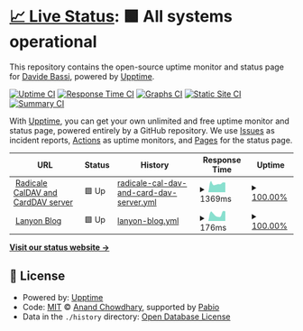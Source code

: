 # [📈 Live Status](https://status.dadib.it): <!--live status--> **🟩 All systems operational**

This repository contains the open-source uptime monitor and status page for [Davide Bassi](dadib.it), powered by [Upptime](https://github.com/upptime/upptime).

[![Uptime CI](https://github.com/DadiBit/status.dadib.it/workflows/Uptime%20CI/badge.svg)](https://github.com/DadiBit/status.dadib.it/actions?query=workflow%3A%22Uptime+CI%22)
[![Response Time CI](https://github.com/DadiBit/status.dadib.it/workflows/Response%20Time%20CI/badge.svg)](https://github.com/DadiBit/status.dadib.it/actions?query=workflow%3A%22Response+Time+CI%22)
[![Graphs CI](https://github.com/DadiBit/status.dadib.it/workflows/Graphs%20CI/badge.svg)](https://github.com/DadiBit/status.dadib.it/actions?query=workflow%3A%22Graphs+CI%22)
[![Static Site CI](https://github.com/DadiBit/status.dadib.it/workflows/Static%20Site%20CI/badge.svg)](https://github.com/DadiBit/status.dadib.it/actions?query=workflow%3A%22Static+Site+CI%22)
[![Summary CI](https://github.com/DadiBit/status.dadib.it/workflows/Summary%20CI/badge.svg)](https://github.com/DadiBit/status.dadib.it/actions?query=workflow%3A%22Summary+CI%22)

With [Upptime](https://upptime.js.org), you can get your own unlimited and free uptime monitor and status page, powered entirely by a GitHub repository. We use [Issues](https://github.com/DadiBit/status.dadib.it/issues) as incident reports, [Actions](https://github.com/DadiBit/status.dadib.it/actions) as uptime monitors, and [Pages](https://status.dadib.it) for the status page.

<!--start: status pages-->
<!-- This summary is generated by Upptime (https://github.com/upptime/upptime) -->
<!-- Do not edit this manually, your changes will be overwritten -->
<!-- prettier-ignore -->
| URL | Status | History | Response Time | Uptime |
| --- | ------ | ------- | ------------- | ------ |
| <img alt="" src="https://radicale.org/assets/logo.svg" height="13"> [Radicale CalDAV and CardDAV server](https://radicale.dadib.it:5232/) | 🟩 Up | [radicale-cal-dav-and-card-dav-server.yml](https://github.com/DadiBit/status.dadib.it/commits/HEAD/history/radicale-cal-dav-and-card-dav-server.yml) | <details><summary><img alt="Response time graph" src="./graphs/radicale-cal-dav-and-card-dav-server/response-time-week.png" height="20"> 1369ms</summary><br><a href="https://status.dadib.it/history/radicale-cal-dav-and-card-dav-server"><img alt="Response time 1357" src="https://img.shields.io/endpoint?url=https%3A%2F%2Fraw.githubusercontent.com%2FDadiBit%2Fstatus.dadib.it%2FHEAD%2Fapi%2Fradicale-cal-dav-and-card-dav-server%2Fresponse-time.json"></a><br><a href="https://status.dadib.it/history/radicale-cal-dav-and-card-dav-server"><img alt="24-hour response time 1719" src="https://img.shields.io/endpoint?url=https%3A%2F%2Fraw.githubusercontent.com%2FDadiBit%2Fstatus.dadib.it%2FHEAD%2Fapi%2Fradicale-cal-dav-and-card-dav-server%2Fresponse-time-day.json"></a><br><a href="https://status.dadib.it/history/radicale-cal-dav-and-card-dav-server"><img alt="7-day response time 1369" src="https://img.shields.io/endpoint?url=https%3A%2F%2Fraw.githubusercontent.com%2FDadiBit%2Fstatus.dadib.it%2FHEAD%2Fapi%2Fradicale-cal-dav-and-card-dav-server%2Fresponse-time-week.json"></a><br><a href="https://status.dadib.it/history/radicale-cal-dav-and-card-dav-server"><img alt="30-day response time 1401" src="https://img.shields.io/endpoint?url=https%3A%2F%2Fraw.githubusercontent.com%2FDadiBit%2Fstatus.dadib.it%2FHEAD%2Fapi%2Fradicale-cal-dav-and-card-dav-server%2Fresponse-time-month.json"></a><br><a href="https://status.dadib.it/history/radicale-cal-dav-and-card-dav-server"><img alt="1-year response time 1357" src="https://img.shields.io/endpoint?url=https%3A%2F%2Fraw.githubusercontent.com%2FDadiBit%2Fstatus.dadib.it%2FHEAD%2Fapi%2Fradicale-cal-dav-and-card-dav-server%2Fresponse-time-year.json"></a></details> | <details><summary><a href="https://status.dadib.it/history/radicale-cal-dav-and-card-dav-server">100.00%</a></summary><a href="https://status.dadib.it/history/radicale-cal-dav-and-card-dav-server"><img alt="All-time uptime 100.00%" src="https://img.shields.io/endpoint?url=https%3A%2F%2Fraw.githubusercontent.com%2FDadiBit%2Fstatus.dadib.it%2FHEAD%2Fapi%2Fradicale-cal-dav-and-card-dav-server%2Fuptime.json"></a><br><a href="https://status.dadib.it/history/radicale-cal-dav-and-card-dav-server"><img alt="24-hour uptime 100.00%" src="https://img.shields.io/endpoint?url=https%3A%2F%2Fraw.githubusercontent.com%2FDadiBit%2Fstatus.dadib.it%2FHEAD%2Fapi%2Fradicale-cal-dav-and-card-dav-server%2Fuptime-day.json"></a><br><a href="https://status.dadib.it/history/radicale-cal-dav-and-card-dav-server"><img alt="7-day uptime 100.00%" src="https://img.shields.io/endpoint?url=https%3A%2F%2Fraw.githubusercontent.com%2FDadiBit%2Fstatus.dadib.it%2FHEAD%2Fapi%2Fradicale-cal-dav-and-card-dav-server%2Fuptime-week.json"></a><br><a href="https://status.dadib.it/history/radicale-cal-dav-and-card-dav-server"><img alt="30-day uptime 100.00%" src="https://img.shields.io/endpoint?url=https%3A%2F%2Fraw.githubusercontent.com%2FDadiBit%2Fstatus.dadib.it%2FHEAD%2Fapi%2Fradicale-cal-dav-and-card-dav-server%2Fuptime-month.json"></a><br><a href="https://status.dadib.it/history/radicale-cal-dav-and-card-dav-server"><img alt="1-year uptime 100.00%" src="https://img.shields.io/endpoint?url=https%3A%2F%2Fraw.githubusercontent.com%2FDadiBit%2Fstatus.dadib.it%2FHEAD%2Fapi%2Fradicale-cal-dav-and-card-dav-server%2Fuptime-year.json"></a></details>
| <img alt="" src="https://lanyon.getpoole.com/public/favicon.ico" height="13"> [Lanyon Blog](https://blog.dadib.it/) | 🟩 Up | [lanyon-blog.yml](https://github.com/DadiBit/status.dadib.it/commits/HEAD/history/lanyon-blog.yml) | <details><summary><img alt="Response time graph" src="./graphs/lanyon-blog/response-time-week.png" height="20"> 176ms</summary><br><a href="https://status.dadib.it/history/lanyon-blog"><img alt="Response time 238" src="https://img.shields.io/endpoint?url=https%3A%2F%2Fraw.githubusercontent.com%2FDadiBit%2Fstatus.dadib.it%2FHEAD%2Fapi%2Flanyon-blog%2Fresponse-time.json"></a><br><a href="https://status.dadib.it/history/lanyon-blog"><img alt="24-hour response time 187" src="https://img.shields.io/endpoint?url=https%3A%2F%2Fraw.githubusercontent.com%2FDadiBit%2Fstatus.dadib.it%2FHEAD%2Fapi%2Flanyon-blog%2Fresponse-time-day.json"></a><br><a href="https://status.dadib.it/history/lanyon-blog"><img alt="7-day response time 176" src="https://img.shields.io/endpoint?url=https%3A%2F%2Fraw.githubusercontent.com%2FDadiBit%2Fstatus.dadib.it%2FHEAD%2Fapi%2Flanyon-blog%2Fresponse-time-week.json"></a><br><a href="https://status.dadib.it/history/lanyon-blog"><img alt="30-day response time 275" src="https://img.shields.io/endpoint?url=https%3A%2F%2Fraw.githubusercontent.com%2FDadiBit%2Fstatus.dadib.it%2FHEAD%2Fapi%2Flanyon-blog%2Fresponse-time-month.json"></a><br><a href="https://status.dadib.it/history/lanyon-blog"><img alt="1-year response time 238" src="https://img.shields.io/endpoint?url=https%3A%2F%2Fraw.githubusercontent.com%2FDadiBit%2Fstatus.dadib.it%2FHEAD%2Fapi%2Flanyon-blog%2Fresponse-time-year.json"></a></details> | <details><summary><a href="https://status.dadib.it/history/lanyon-blog">100.00%</a></summary><a href="https://status.dadib.it/history/lanyon-blog"><img alt="All-time uptime 100.00%" src="https://img.shields.io/endpoint?url=https%3A%2F%2Fraw.githubusercontent.com%2FDadiBit%2Fstatus.dadib.it%2FHEAD%2Fapi%2Flanyon-blog%2Fuptime.json"></a><br><a href="https://status.dadib.it/history/lanyon-blog"><img alt="24-hour uptime 100.00%" src="https://img.shields.io/endpoint?url=https%3A%2F%2Fraw.githubusercontent.com%2FDadiBit%2Fstatus.dadib.it%2FHEAD%2Fapi%2Flanyon-blog%2Fuptime-day.json"></a><br><a href="https://status.dadib.it/history/lanyon-blog"><img alt="7-day uptime 100.00%" src="https://img.shields.io/endpoint?url=https%3A%2F%2Fraw.githubusercontent.com%2FDadiBit%2Fstatus.dadib.it%2FHEAD%2Fapi%2Flanyon-blog%2Fuptime-week.json"></a><br><a href="https://status.dadib.it/history/lanyon-blog"><img alt="30-day uptime 100.00%" src="https://img.shields.io/endpoint?url=https%3A%2F%2Fraw.githubusercontent.com%2FDadiBit%2Fstatus.dadib.it%2FHEAD%2Fapi%2Flanyon-blog%2Fuptime-month.json"></a><br><a href="https://status.dadib.it/history/lanyon-blog"><img alt="1-year uptime 100.00%" src="https://img.shields.io/endpoint?url=https%3A%2F%2Fraw.githubusercontent.com%2FDadiBit%2Fstatus.dadib.it%2FHEAD%2Fapi%2Flanyon-blog%2Fuptime-year.json"></a></details>

<!--end: status pages-->

[**Visit our status website →**](https://status.dadib.it)

## 📄 License

- Powered by: [Upptime](https://github.com/upptime/upptime)
- Code: [MIT](./LICENSE) © [Anand Chowdhary](https://anandchowdhary.com), supported by [Pabio](https://pabio.com)
- Data in the `./history` directory: [Open Database License](https://opendatacommons.org/licenses/odbl/1-0/)
